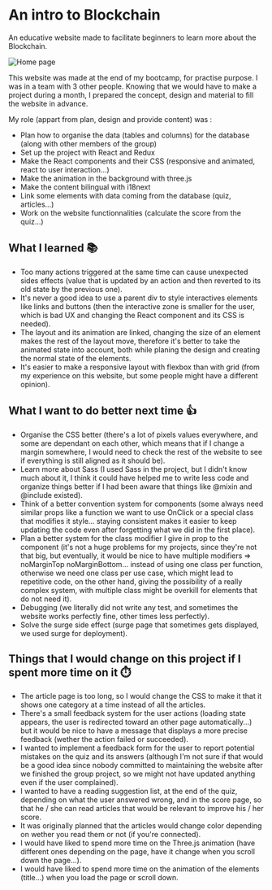 # An intro to Blockchain

An educative website made to facilitate beginners to learn more about the Blockchain. 

![Home page](https://user-images.githubusercontent.com/24965333/112201050-29961880-8c10-11eb-89da-15eca9ede6fd.png)


This website was made at the end of my bootcamp, for practise purpose. I was in a team with 3 other people. Knowing that we would have to make a project during a month, I prepared the concept, design and material to fill the website in advance. 

My role (appart from plan, design and provide content) was :
* Plan how to organise the data (tables and columns) for the database (along with other members of the group)
* Set up the project with React and Redux
* Make the React components and their CSS (responsive and animated, react to user interaction...)
* Make the animation in the background with three.js
* Make the content bilingual with i18next
* Link some elements with data coming from the database (quiz, articles...)
* Work on the website functionnalities (calculate the score from the quiz...)

## What I learned 📚
* Too many actions triggered at the same time can cause unexpected sides effects (value that is updated by an action and then reverted to its old state by the previous one).
* It's never a good idea to use a parent div to style interactives elements like links and buttons (then the interactive zone is smaller for the user, which is bad UX and changing the React component and its CSS is needed).
* The layout and its animation are linked, changing the size of an element makes the rest of the layout move, therefore it's better to take the animated state into account, both while planing the design and creating the normal state of the elements.
* It's easier to make a responsive layout with flexbox than with grid (from my experience on this website, but some people might have a different opinion).

## What I want to do better next time 👍
* Organise the CSS better (there's a lot of pixels values everywhere, and some are dependant on each other, which means that if I change a margin somewhere, I would need to check the rest of the website to see if everything is still aligned as it should be).
* Learn more about Sass (I used Sass in the project, but I didn't know much about it, I think it could have helped me to write less code and organize things better if I had been aware that things like @mixin and @include existed).
* Think of a better convention system for components (some always need similar props like a function we want to use OnClick or a special class that modifies it style... staying consistent makes it easier to keep updating the code even after forgetting what we did in the first place).
* Plan a better system for the class modifier I give in prop to the component (it's not a huge problems for my projects, since they're not that big, but eventually, it would be nice to have multiple modifiers => noMarginTop noMarginBottom... instead of using one class per function, otherwise we need one class per use case, which might lead to repetitive code, on the other hand, giving the possibility of a really complex system, with multiple class might be overkill for elements that do not need it).
* Debugging (we literally did not write any test, and sometimes the website works perfectly fine, other times less perfectly).
* Solve the surge side effect (surge page that sometimes gets displayed, we used surge for deployment).

## Things that I would change on this project if I spent more time on it ⏱️
* The article page is too long, so I would change the CSS to make it that it shows one category at a time instead of all the articles.
* There's a small feedback system for the user actions (loading state appears, the user is redirected toward an other page automatically...) but it would be nice to have a message that displays a more precise feedback (wether the action failed or succeeded).
* I wanted to implement a feedback form for the user to report potential mistakes on the quiz and its answers (although I'm not sure if that would be a good idea since nobody committed to maintaining the website after we finished the group project, so we might not have updated anything even if the user complained).
* I wanted to have a reading suggestion list, at the end of the quiz, depending on what the user answered wrong, and in the score page, so that he / she can read articles that would be relevant to improve his / her score.
* It was originally planned that the articles would change color depending on wether you read them or not (if you're connected).
* I would have liked to spend more time on the Three.js animation (have different ones depending on the page, have it change when you scroll down the page...).
* I would have liked to spend more time on the animation of the elements (title...) when you load the page or scroll down.
